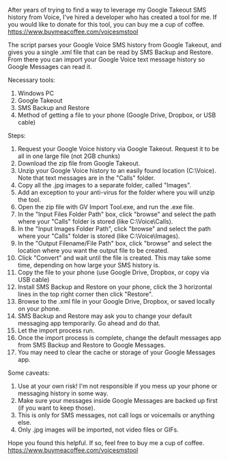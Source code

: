 After years of trying to find a way to leverage my Google Takeout SMS history from Voice, I've hired a developer who has created a tool for me.  If you would like to donate for this tool, you can buy me a cup of coffee. https://www.buymeacoffee.com/voicesmstool

The script parses your Google Voice SMS history from Google Takeout, and gives you a single .xml file that can be read by SMS Backup and Restore. From there you can import your Google Voice text message history so Google Messages can read it.

Necessary tools:
1. Windows PC
2. Google Takeout
3. SMS Backup and Restore
4. Method of getting a file to your phone (Google Drive, Dropbox, or USB cable)


Steps:

1. Request your Google Voice history via Google Takeout. Request it to be all in one large file (not 2GB chunks)
2. Download the zip file from Google Takeout.
3. Unzip your Google Voice history to an easily found location (C:\Voice). Note that text messages are in the "Calls" folder.
4. Copy all the .jpg images to a separate folder, called "Images".
5. Add an exception to your anti-virus for the folder where you will unzip the tool.
6. Open the zip file with GV Import Tool.exe, and run the .exe file. 
7. In the "Input Files Folder Path" box, click "browse" and select the path where your "Calls" folder is stored (like C:\Voice\Calls).
8. In the "Input Images Folder Path", click "browse" and select the path where your "Calls" folder is stored (like C:\Voice\Images).
9. In the "Output Filename/File Path" box, click "browse" and select the location where you want the output file to be created. 
10. Click "Convert" and wait until the file is created. This may take some time, depending on how large your SMS history is.
11. Copy the file to your phone (use Google Drive, Dropbox, or copy via USB cable)
12. Install SMS Backup and Restore on your phone, click the 3  horizontal lines in the top right corner then click "Restore".
13. Browse to the .xml file in your Google Drive, Dropbox, or saved locally on your phone. 
14. SMS Backup and Restore may ask you to change your default messaging app temporarily. Go ahead and do that.
15. Let the import process run. 
16. Once the import process is complete, change the default messages app from SMS Backup and Restore to Google Messages.
17. You may need to clear the cache or storage of your Google Messages app. 

Some caveats:

1. Use at your own risk! I'm not responsible if you mess up your phone or messaging history in some way. 
2. Make sure your messages inside Google Messages are backed up first (if you want to keep those).
3. This is only for SMS messages, not call logs or voicemails or anything else.
4. Only .jpg images will be imported, not video files or GIFs.
   
Hope you found this helpful. If so, feel free to buy me a cup of coffee. https://www.buymeacoffee.com/voicesmstool
